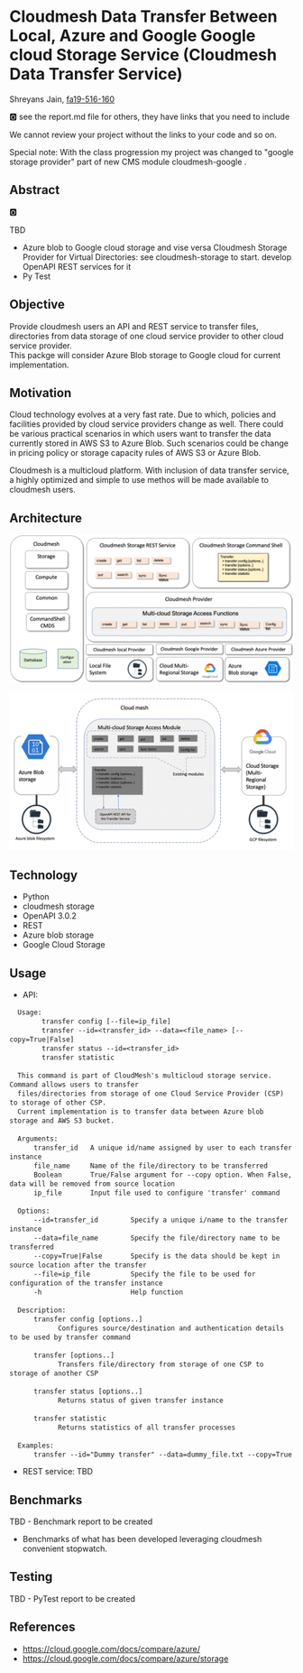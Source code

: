 # Cloudmesh Data Transfer Between Local, Azure and Google Google cloud Storage Service	(Cloudmesh Data Transfer Service)


Shreyans Jain, [fa19-516-160](https://github.com/cloudmesh-community/fa19-516-160/blob/master/project/report.md)  


:o2: see the report.md file for others, they have links that you need to include 

We cannot review your project without the links to your code and so on.

Special note:
With the class progression my project was changed to "google storage provider" part of new CMS module cloudmesh-google .

## Abstract

:o2: 

TBD
* Azure blob to Google cloud storage and vise versa Cloudmesh Storage Provider for Virtual Directories: see cloudmesh-storage to start. develop OpenAPI REST services for it
* Py Test
  

## Objective

Provide cloudmesh users an API and REST service to transfer files, directories from data storage of one cloud service provider to other cloud service provider.  
This packge will consider  Azure Blob storage to Google cloud for current implementation.  


## Motivation

Cloud technology evolves at a very fast rate. Due to which, policies and facilities provided by cloud service providers change as well. There could be various practical scenarios in which users want to transfer the data currently stored in AWS S3 to Azure Blob. Such scenarios could be change in pricing policy or storage capacity rules of AWS S3 or Azure Blob.  

Cloudmesh is a multicloud platform. With inclusion of data transfer service, a highly optimized and simple to use methos will be made available to cloudmesh users.   

## Architecture

![Architecture](images/gregor-cloud-storage.png)

![Architecture](images/Architecture_v2.png)

## Technology
* Python
* cloudmesh storage
* OpenAPI 3.0.2
* REST
* Azure blob storage
* Google Cloud Storage

## Usage  

* API:  
```
  Usage:
        transfer config [--file=ip_file]
        transfer --id=<transfer_id> --data=<file_name> [--copy=True|False]
        transfer status --id=<transfer_id>
        transfer statistic

  This command is part of CloudMesh's multicloud storage service. Command allows users to transfer
  files/directories from storage of one Cloud Service Provider (CSP) to storage of other CSP.
  Current implementation is to transfer data between Azure blob storage and AWS S3 bucket.

  Arguments:
      transfer_id   A unique id/name assigned by user to each transfer instance
      file_name     Name of the file/directory to be transferred
      Boolean       True/False argument for --copy option. When False, data will be removed from source location
      ip_file       Input file used to configure 'transfer' command

  Options:
      --id=transfer_id        Specify a unique i/name to the transfer instance
      --data=file_name        Specify the file/directory name to be transferred
      --copy=True|False       Specify is the data should be kept in source location after the transfer
      --file=ip_file          Specify the file to be used for configuration of the transfer instance
      -h                      Help function

  Description:
      transfer config [options..]
            Configures source/destination and authentication details to be used by transfer command

      transfer [options..]
            Transfers file/directory from storage of one CSP to storage of another CSP

      transfer status [options..]
            Returns status of given transfer instance

      transfer statistic
            Returns statistics of all transfer processes

  Examples:
      transfer --id="Dummy transfer" --data=dummy_file.txt --copy=True
```

* REST service:
TBD

## Benchmarks

TBD - Benchmark report to be created
* Benchmarks of what has been developed leveraging cloudmesh convenient stopwatch.

## Testing

TBD - PyTest report to be created

## References 
* https://cloud.google.com/docs/compare/azure/
* https://cloud.google.com/docs/compare/azure/storage
